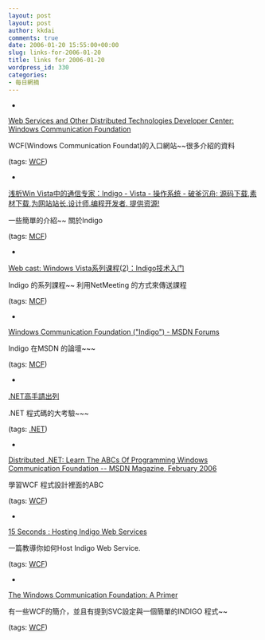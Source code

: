 ```yaml
---
layout: post
layout: post
author: kkdai
comments: true
date: 2006-01-20 15:55:00+00:00
slug: links-for-2006-01-20
title: links for 2006-01-20
wordpress_id: 330
categories:
- 每日網摘
---
```



	
  * 
		

[Web Services and Other Distributed Technologies Developer Center: Windows Communication Foundation](http://msdn.microsoft.com/webservices/indigo/default.aspx)


		

WCF(Windows Communication Foundat)的入口網站~~很多介紹的資料


		

(tags: [WCF](http://del.icio.us/kkdai/WCF))


	

	
  * 
		

[浅析Win Vista中的通信专家：Indigo - Vista - 操作系统 - 破釜沉舟: 源码下载,素材下载,为网站站长.设计师.编程开发者. 提供资源!](http://www.7880.com/Info/Article-73236720.html)


		

一些簡單的介紹~~ 關於Indigo


		

(tags: [MCF](http://del.icio.us/kkdai/MCF))


	

	
  * 
		

[Web cast: Windows Vista系列课程(2)：Indigo技术入门](http://www.microsoft.com/china/msdn/events/webcasts/shared/webcast/episode.aspx?newsID=1242359)


		

Indigo 的系列課程~~ 利用NetMeeting 的方式來傳送課程



		

(tags: [MCF](http://del.icio.us/kkdai/MCF))


	

	
  * 
		

[Windows Communication Foundation ("Indigo") - MSDN Forums](http://forums.microsoft.com/MSDN/ShowForum.aspx?ForumID=118&SiteID=1)


		

Indigo 在MSDN 的論壇~~~


		

(tags: [MCF](http://del.icio.us/kkdai/MCF))


	

	
  * 
		

[.NET高手請出列](http://www.104sms.com.tw/project/microsoft_051229/index.jsp)


		

.NET 程式碼的大考驗~~~


		

(tags: [.NET](http://del.icio.us/kkdai/.NET))


	

	
  * 
		

[Distributed .NET: Learn The ABCs Of Programming Windows Communication Foundation -- MSDN Magazine, February 2006](http://msdn.microsoft.com/msdnmag/issues/06/02/WindowsCommunicationFoundation/default.aspx)


		

學習WCF 程式設計裡面的ABC


		

(tags: [WCF](http://del.icio.us/kkdai/WCF))


	

	
  * 
		

[15 Seconds : Hosting Indigo Web Services](http://www.15seconds.com/issue/050707.htm)


		

一篇教導你如何Host Indigo Web Service.


		

(tags: [WCF](http://del.icio.us/kkdai/WCF))


	

	
  * 
		

[The Windows Communication Foundation: A Primer](http://www.devx.com/dotnet/Article/29414/0/page/1)


		

有一些WCF的簡介，並且有提到SVC設定與一個簡單的INDIGO 程式~~


		

(tags: [WCF](http://del.icio.us/kkdai/WCF))


	


